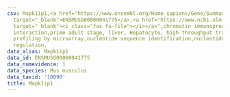 ```yaml
---
csv: Mapk1ip1,<a href="https://www.ensembl.org/Homo_sapiens/Gene/Summary?db=core;g=ENSMUSG00000041775"
  target="_blank">ENSMUSG00000041775</a>,<a href="https://www.ncbi.nlm.nih.gov/pubmed/23834426"
  target="_blank"><i class="fas fa-file"></i></a>",chromatin immunoprecipitation assay,direct
  interaction,prime adult stage, liver, Hepatocyte, high throughput transcription
  profiling by microarray,nucleotide sequence identification,nucleotide sequence identification,transcriptional
  regulation,
data_alias: Mapk1ip1
data_id: ENSMUSG00000041775
data_numevidence: 1
data_species: Mus musculus
data_taxid: '10090'
title: Mapk1ip1
---
```

